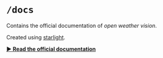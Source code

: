 # `/docs`

Contains the official documentation of _open weather vision_.

Created using [starlight](https://starlight.astro.build/).

**[▶️ Read the official documentation](https://open-weather-vision.github.io/docs/)**
